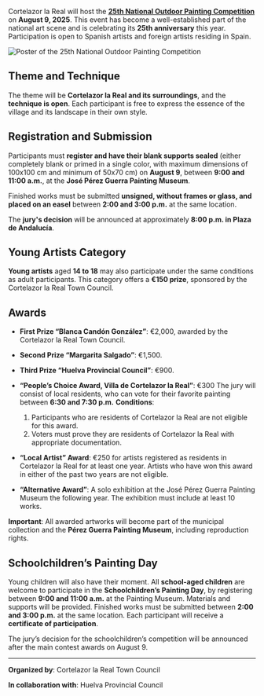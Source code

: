 ﻿Cortelazor la Real will host the [**25th National Outdoor Painting Competition**](/en/national-open-air-painting-competition-cortelazor) on **August 9, 2025**. This event has become a well-established part of the national art scene and is celebrating its **25th anniversary** this year. Participation is open to Spanish artists and foreign artists residing in Spain.

![Poster of the 25th National Outdoor Painting Competition](/images/blog/2025-07-27-XXV-certamen-nacional-pintura-aire-libre-2025/cartel-certamen-pintura-2025-cortelazor.jpg)

## Theme and Technique

The theme will be **Cortelazor la Real and its surroundings**, and the **technique is open**. Each participant is free to express the essence of the village and its landscape in their own style.

## Registration and Submission

Participants must **register and have their blank supports sealed** (either completely blank or primed in a single color, with maximum dimensions of 100x100 cm and minimum of 50x70 cm) on **August 9**, between **9:00 and 11:00 a.m.**, at the **José Pérez Guerra Painting Museum**.

Finished works must be submitted **unsigned, without frames or glass, and placed on an easel** between **2:00 and 3:00 p.m.** at the same location.

The **jury's decision** will be announced at approximately **8:00 p.m. in Plaza de Andalucía**.

## Young Artists Category

**Young artists** aged **14 to 18** may also participate under the same conditions as adult participants. This category offers a **€150 prize**, sponsored by the Cortelazor la Real Town Council.

## Awards

* **First Prize “Blanca Candón González”**: €2,000, awarded by the Cortelazor la Real Town Council.

* **Second Prize “Margarita Salgado”**: €1,500.

* **Third Prize “Huelva Provincial Council”**: €900.

* **“People’s Choice Award, Villa de Cortelazor la Real”**: €300
  The jury will consist of local residents, who can vote for their favorite painting between **6:30 and 7:30 p.m.**
  **Conditions**:

  1. Participants who are residents of Cortelazor la Real are not eligible for this award.
  2. Voters must prove they are residents of Cortelazor la Real with appropriate documentation.

* **“Local Artist” Award**: €250 for artists registered as residents in Cortelazor la Real for at least one year. Artists who have won this award in either of the past two years are not eligible.

* **“Alternative Award”**: A solo exhibition at the José Pérez Guerra Painting Museum the following year. The exhibition must include at least 10 works.

**Important**: All awarded artworks will become part of the municipal collection and the **Pérez Guerra Painting Museum**, including reproduction rights.

## Schoolchildren’s Painting Day

Young children will also have their moment. All **school-aged children** are welcome to participate in the **Schoolchildren’s Painting Day**, by registering between **9:00 and 11:00 a.m.** at the Painting Museum. Materials and supports will be provided. Finished works must be submitted between **2:00 and 3:00 p.m.** at the same location. Each participant will receive a **certificate of participation**.

The jury’s decision for the schoolchildren’s competition will be announced after the main contest awards on August 9.

---

**Organized by**: Cortelazor la Real Town Council

**In collaboration with**: Huelva Provincial Council